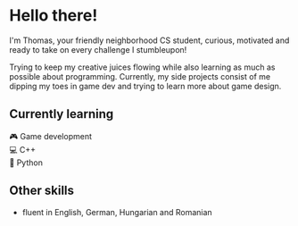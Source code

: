 # Hello there!

I'm Thomas, your friendly neighborhood CS student, curious, motivated and ready to take on every challenge I stumbleupon!

Trying to keep my creative juices flowing while also learning as much as possible about programming. 
Currently, my side projects consist of me dipping my toes in game dev and trying to learn more about game design.

## Currently learning
:video_game: Game development  
:computer: C++  
:snake: Python

## Other skills
- fluent in English, German, Hungarian and Romanian
